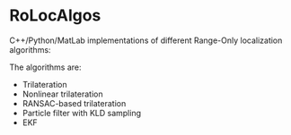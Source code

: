 # RoLocAlgos

C++/Python/MatLab implementations of different Range-Only localization algorithms:

The algorithms are:
- Trilateration
- Nonlinear trilateration
- RANSAC-based trilateration
- Particle filter with KLD sampling
- EKF


